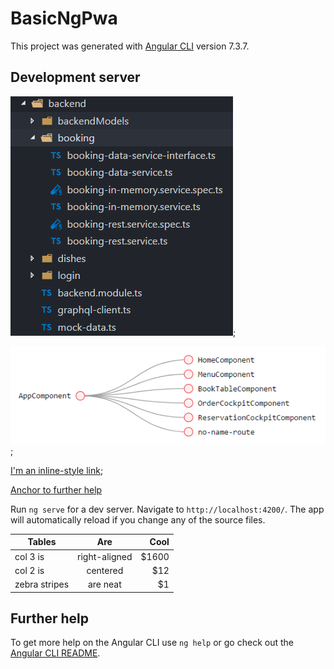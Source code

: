 # BasicNgPwa

This project was generated with [Angular CLI](https://github.com/angular/angular-cli) version 7.3.7.

## Development server

![alt text backend](images/back-end.PNG "Backend PNG");

![alt text routes](images/routes.png "Routes png");

[I'm an inline-style link](./document.md);

[Anchor to further help](#help)

Run `ng serve` for a dev server. Navigate to `http://localhost:4200/`. The app will automatically reload if you change any of the source files.

| Tables        | Are           | Cool  |
| ------------- |:-------------:| -----:|
| col 3 is      | right-aligned | $1600 |
| col 2 is      | centered      |   $12 |
| zebra stripes | are neat      |    $1 |

## Further help

<a name="help"></a>
To get more help on the Angular CLI use `ng help` or go check out the [Angular CLI README](https://github.com/angular/angular-cli/blob/master/README.md).
